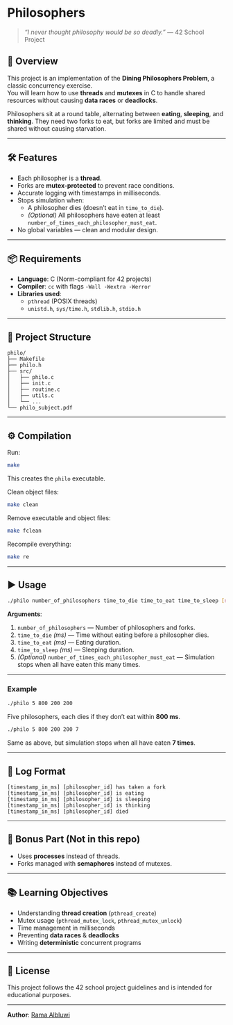 # Philosophers

> _“I never thought philosophy would be so deadly.”_ — 42 School Project

## 📖 Overview
This project is an implementation of the **Dining Philosophers Problem**, a classic concurrency exercise.  
You will learn how to use **threads** and **mutexes** in C to handle shared resources without causing **data races** or **deadlocks**.

Philosophers sit at a round table, alternating between **eating**, **sleeping**, and **thinking**. They need two forks to eat, but forks are limited and must be shared without causing starvation.

---

## 🛠 Features
- Each philosopher is a **thread**.
- Forks are **mutex-protected** to prevent race conditions.
- Accurate logging with timestamps in milliseconds.
- Stops simulation when:
  - A philosopher dies (doesn’t eat in `time_to_die`).
  - _(Optional)_ All philosophers have eaten at least `number_of_times_each_philosopher_must_eat`.
- No global variables — clean and modular design.

---

## 📦 Requirements
- **Language**: C (Norm-compliant for 42 projects)
- **Compiler**: `cc` with flags `-Wall -Wextra -Werror`
- **Libraries used**:
  - `pthread` (POSIX threads)
  - `unistd.h`, `sys/time.h`, `stdlib.h`, `stdio.h`

---

## 📂 Project Structure
```
philo/
├── Makefile
├── philo.h
├── src/
│   ├── philo.c
│   ├── init.c
│   ├── routine.c
│   ├── utils.c
│   └── ...
└── philo_subject.pdf
```

---

## ⚙️ Compilation
Run:
```bash
make
```
This creates the `philo` executable.

Clean object files:
```bash
make clean
```

Remove executable and object files:
```bash
make fclean
```

Recompile everything:
```bash
make re
```

---

## ▶️ Usage
```bash
./philo number_of_philosophers time_to_die time_to_eat time_to_sleep [number_of_times_each_philosopher_must_eat]
```

**Arguments**:
1. `number_of_philosophers` — Number of philosophers and forks.
2. `time_to_die` *(ms)* — Time without eating before a philosopher dies.
3. `time_to_eat` *(ms)* — Eating duration.
4. `time_to_sleep` *(ms)* — Sleeping duration.
5. *(Optional)* `number_of_times_each_philosopher_must_eat` — Simulation stops when all have eaten this many times.

---

### Example
```bash
./philo 5 800 200 200
```
Five philosophers, each dies if they don’t eat within **800 ms**.

```bash
./philo 5 800 200 200 7
```
Same as above, but simulation stops when all have eaten **7 times**.

---

## 📜 Log Format
```
[timestamp_in_ms] [philosopher_id] has taken a fork
[timestamp_in_ms] [philosopher_id] is eating
[timestamp_in_ms] [philosopher_id] is sleeping
[timestamp_in_ms] [philosopher_id] is thinking
[timestamp_in_ms] [philosopher_id] died
```

---

## 🚀 Bonus Part (Not in this repo)
- Uses **processes** instead of threads.
- Forks managed with **semaphores** instead of mutexes.

---

## 📚 Learning Objectives
- Understanding **thread creation** (`pthread_create`)
- Mutex usage (`pthread_mutex_lock`, `pthread_mutex_unlock`)
- Time management in milliseconds
- Preventing **data races** & **deadlocks**
- Writing **deterministic** concurrent programs

---

## 📄 License
This project follows the 42 school project guidelines and is intended for educational purposes.

---

**Author**: [Rama Albluwi](https://github.com/ramabluwi)
